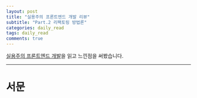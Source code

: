 ```yaml
---
layout: post
title: "실용주의 프론트엔드 개발 리뷰"
subtitle: "Part.2 리팩토링 방법론"
categories: daily_read
tags: daily_read
comments: true
---
```


[실용주의 프론트엔드 개발](https://peter-cho.gitbook.io/book/)을 읽고 느낀점을 써봤습니다.

---

<h1>서문</h1>

